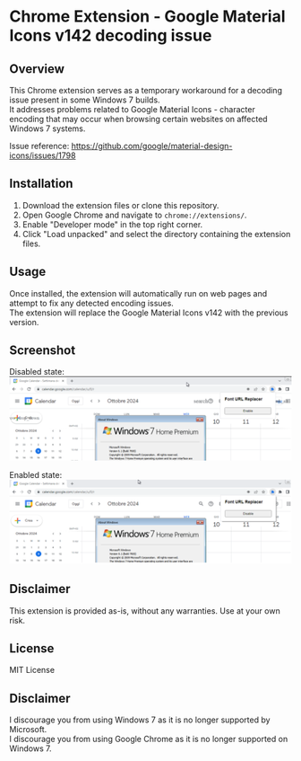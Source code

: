 # Chrome Extension - Google Material Icons v142 decoding issue

## Overview

This Chrome extension serves as a temporary workaround for a decoding issue present in some Windows 7 builds.  
It addresses problems related to Google Material Icons - character encoding that may occur when browsing certain websites on affected Windows 7 systems.

Issue reference: https://github.com/google/material-design-icons/issues/1798

## Installation

1. Download the extension files or clone this repository.
2. Open Google Chrome and navigate to `chrome://extensions/`.
3. Enable "Developer mode" in the top right corner.
4. Click "Load unpacked" and select the directory containing the extension files.

## Usage

Once installed, the extension will automatically run on web pages and attempt to fix any detected encoding issues.  
The extension will replace the Google Material Icons v142 with the previous version.

## Screenshot

Disabled state:
![Disabled state](images/disabled.png)

Enabled state:
![Enabled state](images/enabled.png)


## Disclaimer

This extension is provided as-is, without any warranties. Use at your own risk.

## License

MIT License

## Disclaimer

I discourage you from using Windows 7 as it is no longer supported by Microsoft.  
I discourage you from using Google Chrome as it is no longer supported on Windows 7.  
